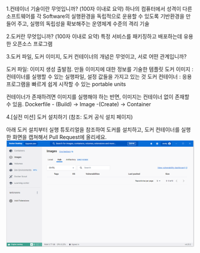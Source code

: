 1.컨테이너 기술이란 무엇입니까? (100자 이내로 요약)
하나의 컴퓨터에서 성격이 다른소프트웨어를 각 Software의 실행환경을 독립적으로 운용할 수 있도록 기반환경을 만들어 주고,
실행의 독립성을 확보해주는 운영체계 수준의 격리 기술

2.도커란 무엇입니까? (100자 이내로 요약)
특정 서비스를 패키징하고 배포하는데 유용한 오픈소스 프로그램

3.도커 파일, 도커 이미지, 도커 컨테이너의 개념은 무엇이고, 서로 어떤 관계입니까?

도커 파일: 이미지 생성 출발점. 만들 이미지에 대한 정보를 기술한 템플릿
도커 이미지 : 컨테이너를 실행할 수 있는 실행파일, 설정 값들을 가지고 있는 것
도커 컨테이너 : 응용프로그램을 빠르게 쉽게 시작할 수 있는 portable units

컨테이너가 존재하려면 이미지를 실행해야 하는 반면, 이미지는 컨테이너 없이 존재할 수 있음.
Dockerfile - (Build) -> Image -(Create) -> Container



4.[실전 미션] 도커 설치하기 (참조: 도커 공식 설치 페이지)

아래 도커 설치부터 실행 튜토리얼을 참조하여 도커를 설치하고, 도커 컨테이너를 실행한 화면을 캡쳐해서 Pull Request에 올리세요.
![img.png](img.png)